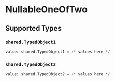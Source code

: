 # NullableOneOfTwo


## Supported Types

### `shared.TypedObject1`

```python
value: shared.TypedObject1 = /* values here */
```

### `shared.TypedObject2`

```python
value: shared.TypedObject2 = /* values here */
```

